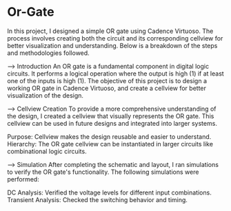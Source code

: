 # Or-Gate
In this project, I designed a simple OR gate using Cadence Virtuoso. The process involves creating both the circuit and its corresponding cellview for better visualization and understanding. Below is a breakdown of the steps and methodologies followed.

--> Introduction
An OR gate is a fundamental component in digital logic circuits. It performs a logical operation where the output is high (1) if at least one of the inputs is high (1). The objective of this project is to design a working OR gate in Cadence Virtuoso, and create a cellview for better visualization of the design.

--> Cellview Creation
To provide a more comprehensive understanding of the design, I created a cellview that visually represents the OR gate. This cellview can be used in future designs and integrated into larger systems.

Purpose: Cellview makes the design reusable and easier to understand.
Hierarchy: The OR gate cellview can be instantiated in larger circuits like combinational logic circuits.

--> Simulation
After completing the schematic and layout, I ran simulations to verify the OR gate's functionality. The following simulations were performed:

DC Analysis: Verified the voltage levels for different input combinations.
Transient Analysis: Checked the switching behavior and timing.

